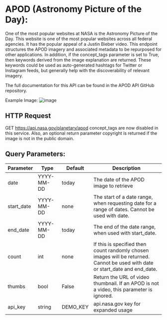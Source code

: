 # APOD (Astronomy Picture of the Day):

One of the most popular websites at NASA is the Astronomy Picture of the Day. This website is one of the most popular websites across all federal agencies. It has the popular appeal of a Justin Bieber video. This endpoint structures the APOD imagery and associated metadata to be repurposed for other applications. In addition, if the concept_tags parameter is set to True, then keywords derived from the image explanation are returned. These keywords could be used as auto-generated hashtags for Twitter or Instagram feeds, but generally help with the discoverability of relevant imagery.

The full documentation for this API can be found in the APOD API GitHub repository.

Example Image: ![image](https://github.com/ArnavKucheriya/NASA_API/assets/114359370/60a9d8e7-170e-490f-aeed-80406ed9ade9)

## HTTP Request
GET https://api.nasa.gov/planetary/apod
concept_tags are now disabled in this service. Also, an optional return parameter copyright is returned if the image is not in the public domain.

## Query Parameters:

| Parameter   | Type         | Default    | Description                                                                                               |
|-------------|--------------|------------|-----------------------------------------------------------------------------------------------------------|
| date        | YYYY-MM-DD   | today      | The date of the APOD image to retrieve                                                                    |
| start_date  | YYYY-MM-DD   | none       | The start of a date range, when requesting date for a range of dates. Cannot be used with date.          |
| end_date    | YYYY-MM-DD   | today      | The end of the date range, when used with start_date.                                                      |
| count       | int          | none       | If this is specified then count randomly chosen images will be returned. Cannot be used with date or start_date and end_date. |
| thumbs      | bool         | False      | Return the URL of video thumbnail. If an APOD is not a video, this parameter is ignored.                   |
| api_key     | string       | DEMO_KEY   | api.nasa.gov key for expanded usage                                                                      |
